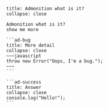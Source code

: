 ````ad-info
title: Admonition what is it?
collapse: close

Admonition what is it?
show me more 

```ad-bug
title: More detail
collapse: close
~~~javascript
throw new Error("Oops, I'm a bug.");
~~~
```

```ad-success
title: Answer
collapse: close
console.log("Hello!");
```

````
